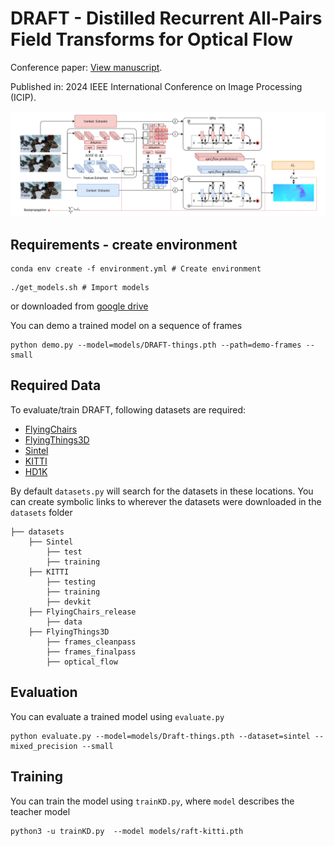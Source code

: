 # DRAFT - Distilled Recurrent All-Pairs Field Transforms for Optical Flow

Conference paper: [View manuscript](https://ieeexplore.ieee.org/document/10648058).

Published in: 2024 IEEE International Conference on Image Processing (ICIP).


<img src="DRAFT.png">

## Requirements - create environment
```Shell
conda env create -f environment.yml # Create environment
```
```Shell
./get_models.sh # Import models

```
or downloaded from [google drive](https://drive.google.com/drive/folders/1akKiGueJXtsCg7lcViWoeRO7UHKf7Nra?usp=sharing)

You can demo a trained model on a sequence of frames
```Shell
python demo.py --model=models/DRAFT-things.pth --path=demo-frames --small
```

## Required Data
To evaluate/train DRAFT, following datasets are required: 
* [FlyingChairs](https://lmb.informatik.uni-freiburg.de/resources/datasets/FlyingChairs.en.html#flyingchairs)
* [FlyingThings3D](https://lmb.informatik.uni-freiburg.de/resources/datasets/SceneFlowDatasets.en.html)
* [Sintel](http://sintel.is.tue.mpg.de/)
* [KITTI](http://www.cvlibs.net/datasets/kitti/eval_scene_flow.php?benchmark=flow)
* [HD1K](http://hci-benchmark.iwr.uni-heidelberg.de/)


By default `datasets.py` will search for the datasets in these locations. You can create symbolic links to wherever the datasets were downloaded in the `datasets` folder

```Shell
├── datasets
    ├── Sintel
        ├── test
        ├── training
    ├── KITTI
        ├── testing
        ├── training
        ├── devkit
    ├── FlyingChairs_release
        ├── data
    ├── FlyingThings3D
        ├── frames_cleanpass
        ├── frames_finalpass
        ├── optical_flow
```

## Evaluation
You can evaluate a trained model using `evaluate.py`
```Shell
python evaluate.py --model=models/Draft-things.pth --dataset=sintel --mixed_precision --small
```

## Training
You can train the model using `trainKD.py`, where `model` describes the teacher model
```shell
python3 -u trainKD.py  --model models/raft-kitti.pth
```
